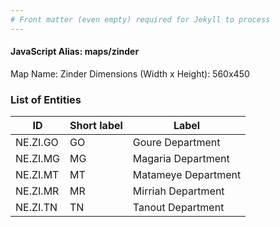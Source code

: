 ```yaml
---
# Front matter (even empty) required for Jekyll to process
---
```


#### JavaScript Alias: maps/zinder

Map Name: Zinder
Dimensions (Width x Height): 560x450

### List of Entities

| ID       | Short label | Label               |
| -------- | ----------- | ------------------- |
| NE.ZI.GO | GO          | Goure Department    |
| NE.ZI.MG | MG          | Magaria Department  |
| NE.ZI.MT | MT          | Matameye Department |
| NE.ZI.MR | MR          | Mirriah Department  |
| NE.ZI.TN | TN          | Tanout Department   |
